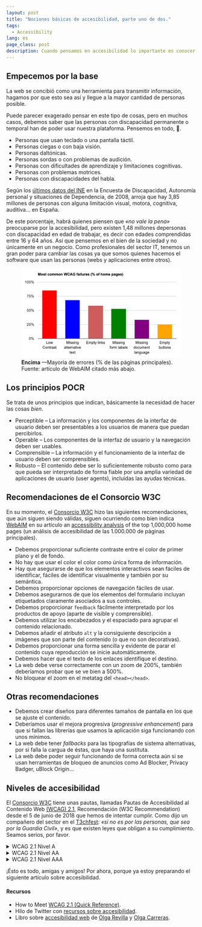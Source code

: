 ```yaml
---
layout: post
title: "Nociones básicas de accesibilidad, parte uno de dos."
tags:
  - Accessibility
lang: es
page_class: post
description: Cuando pensamos en accesibilidad lo importante es conocer quién o quiénes van a ser las personas que van a usar nuestra web o aplicación. Desafortunadamente no siempre sabemos qué situación tiene cada una de nuestras usuarias y usuarios.
---
```


## Empecemos por la base

La web se concibió como una herramienta para transmitir información, hagamos por que esto sea así y llegue a la mayor cantidad de personas posible.

Puede parecer exagerado pensar en este tipo de cosas, pero en muchos casos, debemos saber que las personas con discapacidad permanente o temporal han de poder usar nuestra plataforma. Pensemos en todo, 🙏.

  +	Personas que usan teclado o una pantalla táctil.
  +	Personas ciegas o con baja visión.
  +	Personas daltónicas.
  +	Personas sordas o con problemas de audición.
  +	Personas con dificultades de aprendizaje y limitaciones cognitivas.
  +	Personas con problemas motrices.
  +	Personas con discapacidades del habla.

Según los <a class="link link--special" href="https://www.ine.es/revistas/cifraine/1009.pdf" target="_blank" rel="noopener noreferrer">últimos datos del INE</a> en la Encuesta de Discapacidad, Autonomía personal y situaciones de Dependencia, de 2008, arroja que hay 3,85 millones de personas con alguna limitación visual, motora, cognitiva, auditiva... en España.

De este porcentaje, habrá quienes piensen que _«no vale la pena»_ preocuparse por la accesibilidad, pero existen 1,48 millones depersonas con discapacidad en edad de trabajar, es decir con edades comprendidas entre 16 y 64 años. Así que pensemos en el bien de la sociedad y no únicamente en un negocio. Como profesionales del sector IT, tenemos un gran poder para cambiar las cosas ya que somos quienes hacemos el software que usan las personas (webs y aplicaciones entre otros).

<figure class="picture">
    <img src="/assets/images/post-nociones-basicas-de accesibilidad-parte-uno-de-dos.jpg" alt="Tabla con datos estadísticos de los errores que ocurren en las páginas 'home' mostrados en porcentaje.">
    <figcaption class="caption">
        <b title="encima">Encima</b>
        &mdash;Mayoría de errores (% de las páginas principales). Fuente: artículo de WebAIM citado más abajo.
    </figcaption>
</figure>

## Los principios POCR

Se trata de unos principios que indican, básicamente la necesidad de hacer las cosas _bien_.

  +	Perceptible – La información y los componentes de la interfaz de usuario deben ser presentables a los usuarios de manera que puedan percibirlos.
  +	Operable – Los componentes de la interfaz de usuario y la navegación deben ser usables.
  +	Comprensible – La información y el funcionamiento de la interfaz de usuario deben ser comprensibles.
  +	Robusto – El contenido debe ser lo suficientemente robusto como para que pueda ser interpretado de forma fiable por una amplia variedad de aplicaciones de usuario (user agents), incluidas las ayudas técnicas.

## Recomendaciones de el Consorcio W3C

En su momento, el <a class="link link--special" href="www.w3.org/" target="_blank" rel="noopener noreferrer">Consorcio W3C</a> hizo las siguientes recomendaciones, que aún siguen siendo válidas, siguen ocurriendo como bien indica <a class="link link--special" href="https://webaim.org/" target="_blank" rel="noopener noreferrer">WebAIM</a> en su artículo <span lang="en">an <a class="link link--special" href="https://webaim.org/projects/million/" target="_blank" rel="noopener noreferrer">accessibility analysis</a> of the top 1,000,000 home pages</span> (un análisis de accesibilidad de las 1.000.000 de páginas principales).

  +	Debemos proporcionar suficiente contraste entre el color de primer plano y el de fondo.
  +	No hay que usar el color el color como única forma de información.
  +	Hay que asegurarse de que los elementos interactivos sean fáciles de identificar, fáciles de identificar visualmente y también por su semántica.
  +	Debemos proporcionar opciones de navegación fáciles de usar.
  +	Debemos asegurarnos de que los elementos del formulario incluyan etiquetados claramente asociados a sus controles.
  +	Debemos proporcionar `feedback` fácilmente interpretado por los productos de apoyo (aparte de visible y comprensible).
  +	Debemos utilizar los encabezados y el espaciado para agrupar el contenido relacionado.
  +	Debemos añadir el atributo `alt` y la consiguiente descripción a imágenes que son parte del contenido (o que no son decorativas).
  +	Debemos proporcionar una forma sencilla y evidente de parar el contenido cuya reproducción se inicie automáticamente.
  +	Debemos hacer que el texto de los enlaces identifique el destino.
  +	La web debe verse correctamente con un zoom de 200%, también deberíamos probar que se ve bien a 500%.
  +	No bloquear el zoom en el metatag del `<head></head>`.

## Otras recomendaciones

  +	Debemos crear diseños para diferentes tamaños de pantalla en los que se ajuste el contenido.
  +	Deberíamos usar el mejora progresiva (<span lang="en"><em>progressive enhancement</em></span>) para que si fallan las librerías que usamos la aplicación siga funcionando con unos mínimos.
  +	La web debe tener <span lang="en"><em>fallbacks</em></span> para las tipografías de sistema alternativas, por si falla la cargua de éstas, que haya una sustituta.
  +	La web debe poder seguir funcionando de forma correcta aún si se usan herramientas de bloqueo de anuncios como Ad Blocker, Privacy Badger, uBlock Origin…

## Niveles de accesibilidad

El <a class="link link--special" href="www.w3.org/" target="_blank" rel="noopener noreferrer">Consorcio W3C</a> tiene unas pautas, llamadas Pautas de Accesibilidad al Contenido Web <a class="link link--special" href="https://www.w3.org/TR/WCAG21/" target="_blank" rel="noopener noreferrer">(WCAG) 2.1</a>, Recomendación (<span lang="en">W3C Recommendation</span>) desde el 5 de junio de 2018 que hemos de intentar cumplir. Como dijo un compañero del sector en el <a class="link link--special" href="https://t3chfest.uc3m.es/2019/" target="_blank" rel="noopener noreferrer">T3chfest</a>: _«si no es por las personas, que sea por la Guardia Civil»_, y es que existen leyes que obligan a su cumplimiento. Seamos serios, por favor.

<details class="dropdown">
    <summary>WCAG 2.1 Nivel A</summary>
    <ul>
        <li>1.1.1 – <b lang="en">Non-text Content</b>: Proporcione alternativas de texto para el contenido no textual.</li>
        <li>1.2.1 – <b lang="en">Audio-only and Video-only</b>: Proporcione una alternativa a los contenidos sólo de vídeo y sólo de audio.</li>
        <li>1.2.2 – <b lang="en">Captions</b>: Proporcione subtítulos para los videos con audio.</li>
        <li>1.2.3 – <b lang="en">Audio Description or Media Alternative</b>: El vídeo con audio ha de tener una segunda alternativa.</li>
        <li>1.3.1 – <b lang="en">Info and Relationships</b>: Estructura lógica.</li>
        <li>1.3.2 – <b lang="en">Meaningful Sequence</b>: Presente el contenido en un orden significativo.</li>
        <li>1.3.3 – <b lang="en">Sensory Characteristics</b>: Use más de un sentido para las instrucciones.</li>
        <li>1.4.1 – <b lang="en">Use of Colour</b>: No utilice una presentación que se base únicamente en el color.</li>
        <li>1.4.2 – <b lang="en">Audio Control</b>: No reproduzca el audio automáticamente.</li>
        <li>2.1.1 – <b lang="en">Keyboard</b>: Accesible sólo con el teclado.</li>
        <li>2.1.2 – <b lang="en">No Keyboard Trap</b>: No atrapar a los usuarios de teclado.</li>
        <li>2.1.4 – <b lang="en">Character Key Shortcuts</b>: Si un atajo de teclado se implementa en el contenido utilizando sólo letras (incluyendo mayúsculas y minúsculas), signos de puntuación, números o símbolos, entonces al menos uno de los siguientes puntos es verdadero: <span lang="en">turn off, remap, active only on focus</span>.</li>
        <li>2.2.1 – <b lang="en">Timing Adjustable</b>: Los límites de tiempo han de tener controles de usuario.</li>
        <li>2.2.2 – <b lang="en">Pause, Stop, Hide</b>: Proporcione controles de usuario para mover contenido.</li>
        <li>2.3.1 – <b lang="en">Three Flashes or Below</b>: Ningún contenido parpadea más de tres veces por segundo.</li>
        <li>2.4.1 – <b lang="en">Bypass Blocks</b>: Proporcione un enlace de tipo «saltar» al contenido.</li>
        <li>2.4.2 – <b lang="en">Page Titled</b>: Utilice títulos de página útiles y claros.</li>
        <li>2.4.3 – <b lang="en">Focus Order</b>: Orden lógico.</li>
        <li>2.4.4 – <b lang="en">Link Purpose</b>: El propósito de cada enlace está claro desde su contexto.</li>
        <li>2.5.1 – <b lang="en">Pointer Gestures</b>: Todas las funciones que utilizan gestos multipunto o basados en trayectorias para su funcionamiento se pueden utilizar con un único puntero sin un gesto basado en trayectorias.</li>
        <li>2.5.2 – <b lang="en">Pointer Cancellation</b>: En el caso de las funciones que se pueden utilizar con un solo puntero, al menos una de las siguientes opciones es cierta: <span lang="en">no down-event, abort or undo, up reversal, essential</span>.</li>
        <li>2.5.3 – <b lang="en">Label in Name</b>: Para los componentes de la interfaz de usuario con <code>labels</code> que incluyen texto o imágenes de texto, el nombre contiene el texto que se presenta visualmente.</li>
        <li>2.5.4 – <b lang="en">Motion Actuation</b>: La funcionalidad que puede ser operada por el movimiento del dispositivo o el movimiento del usuario también puede ser operada por los componentes de la interfaz de usuario y responder al movimiento puede ser desactivado para prevenir una actuación accidental.</li>
        <li>3.1.1 – <b lang="en">Language of Page</b>: La página tiene un idioma asignado.</li>
        <li>3.2.1 – <b lang="en">On Focus</b>: Los elementos no cambian cuando reciben el foco.</li>
        <li>3.2.2 – <b lang="en">On Input</b>: Los elementos no cambian cuando reciben contenido.</li>
        <li>3.3.1 – <b lang="en">Error Identification</b>: Identificar claramente los errores de entrada.</li>
        <li>3.3.2 – <b lang="en">Labels or Instructions</b>: Etiquetar los elementos y dar instrucciones.</li>
        <li>4.1.1 – <b lang="en">Parsing</b>: No hay errores de código importantes.</li>
        <li>4.1.2 – <b lang="en">Name, Role, Value</b>: Construir todos los elementos para la accesibilidad.</li>
    </ul>
</details>

<details class="dropdown">
    <summary>WCAG 2.1 Nivel AA</summary>
    <ul>
        <li>1.2.4 – <b lang="en">Captions</b>: Los videos en vivo tienen subtítulos.</li>
        <li>1.2.5 – <b lang="en">Audio Description</b>: Los usuarios tienen acceso a la descripción de audio para el contenido de vídeo.</li>
        <li>1.3.4 – <b lang="en">Orientation</b>: El contenido no restringe su visualización y funcionamiento a una única orientación de pantalla, a menos que sea esencial una orientación de pantalla específica.</li>
        <li>1.3.5 – <b lang="en">Identify Input Purpose</b>: El campo de entrada sirve para un propósito identificado en la sección y el contenido se implementa utilizando tecnologías que ayudan a identificar el significado esperado.</li>
        <li>1.4.10 – <b lang="en">Reflow</b>: El contenido puede presentarse sin pérdida de información o funcionalidad, y sin necesidad de desplazarse en dos dimensiones (320px horizontal y 256px vertical).</li>
        <li>1.4.11 – <b lang="en">Non-Text Contrast</b>: La presentación visual tiene una relación de contraste de al menos 3:1 con respecto a los colores adyacentes.</li>
        <li>1.4.12 – <b lang="en">Text Spacing</b>: En el contenido implementado usando lenguajes de marcado no se produce ninguna pérdida de contenido o funcionalidad al configurar o al no cambiar ninguna otra propiedad de estilo.</li>
        <li>1.4.13 – <b lang="en">Content on Hover or Focus</b>: Si al recibir y luego eliminar el puntero o el foco del teclado se activa el contenido adicional para que se haga visible y luego se oculte, lo siguiente es cierto: <span lang="en">dismissable, hoverable, persistent</span>.</li>
        <li>1.4.3 – <b lang="en">Contrast</b>: La relación de contraste entre el texto y el fondo es de al menos 4.5:1.</li>
        <li>1.4.4 – <b lang="en">Resize Text</b>: El texto puede ser redimensionado al 200% sin pérdida de contenido o función.</li>
        <li>1.4.5 – <b lang="en">Images of Text</b>: No utilice imágenes de texto.</li>
        <li>2.4.5 – <b lang="en">Multiple Ways</b>: Ofrecer varias maneras de encontrar páginas.</li>
        <li>2.4.6 – <b lang="en">Headings and Labels</b>: Usar encabezados y <code>labels</code> claros.</li>
        <li>2.4.7 – <b lang="en">Focus Visible</b>: Asegúrese de que el focus del teclado sea visible y claro.</li>
        <li>3.1.2 – <b lang="en">Language of Parts</b>: Informar a los usuarios cuando cambie el idioma de una página.</li>
        <li>3.2.3 – <b lang="en">Consistent Navigation</b>: Usar los menús de manera consistente.</li>
        <li>3.2.4 – <b lang="en">Consistent Identification</b>: Utilice los iconos y botones de forma coherente.</li>
        <li>3.3.3 – <b lang="en">Error Suggestion</b>: Sugerir correcciones cuando los usuarios cometen errores.</li>
        <li>3.3.4 – <b lang="en">Error Prevention</b>: Reducir el riesgo de errores de entrada de datos confidenciales.</li>
        <li>4.1.3 – <b lang="en">Status Messages</b>: En el contenido implementado usando lenguajes de marcado, los mensajes de estado pueden ser determinados programáticamente a través de roles o propiedades de manera que puedan ser presentados al usuario mediante tecnologías de asistencia sin recibir atención.</li>
    </ul>
</details>

<details class="dropdown">
    <summary>WCAG 2.1 Nivel AAA</summary>
    <ul>
        <li>1.2.6 – <b lang="en">Sign Language</b>: Proporcione traducciones en lenguaje de signos para los videos.</li>
        <li>1.2.7 – <b lang="en">Extended Audio description</b>: Proporcione una descripción de audio ampliada para los vídeos.</li>
        <li>1.2.8 – <b lang="en">Media Alternative</b>: Proporcione una alternativa de texto a los vídeos.</li>
        <li>1.2.9 – <b lang="en">Audio Only</b>: Proporcione alternativas para el audio en vivo.</li>
        <li>1.3.6 – <b lang="en">Identify Purpose</b>: En el contenido implementado utilizando lenguajes de marcado, el propósito de los componentes de la interfaz de usuario, iconos y regiones puede determinarse de forma programática.</li>
        <li>1.4.6 – <b lang="en">Contrast</b>: La relación de contraste entre el texto y el fondo es de al menos 7:1.</li>
        <li>1.4.7 – <b lang="en">Low or No Background Audio</b>: El audio es claro para que los oyentes lo oigan.</li>
        <li>1.4.8 – <b lang="en">Visual Presentation</b>: Ofrecer a los usuarios una serie de opciones de presentación.</li>
        <li>1.4.9 – <b lang="en">Images of Text</b>: No utilice imágenes de texto.</li>
        <li>2.1.3 – <b lang="en">Keyboard</b>: Accesible sólo por teclado, sin excepción.</li>
        <li>2.2.3 – <b lang="en">No Timing</b>: Sin límite de tiempo.</li>
        <li>2.2.4 – <b lang="en">Interruptions</b>: No interrumpa a los usuarios.</li>
        <li>2.2.5 – <b lang="en">Re-authenticating</b>: Guardar los datos de usuario al volver a autenticar.</li>
        <li>2.2.6 – <b lang="en">Timeouts</b>: Se advierte a los usuarios de la duración de cualquier inactividad del usuario que pueda causar la pérdida de datos.</li>
        <li>2.3.2 – <b lang="en">Three Flashes</b>: Ningún contenido parpadea más de tres veces por segundo.</li>
        <li>2.3.3 – <b lang="en">Animation from Interactions</b>: La animación de movimiento activada por la interacción puede ser desactivada.</li>
        <li>2.4.1 – <b lang="en">Section Headings</b>: «Romper» el contenido con los encabezados.</li>
        <li>2.4.8 – <b lang="en">Location</b>: Informar a los usuarios de dónde están.</li>
        <li>2.4.9 – <b lang="en">Link Purpose</b>: El propósito de cada enlace está claro en su texto.</li>
        <li>2.5.5 – <b lang="en">Target Size</b>: El tamaño del objetivo para las entradas de puntero es de al menos 44 por 44 pixels.</li>
        <li>2.5.6 – <b lang="en">Concurrent Input Mechanisms</b>: El contenido de la web no restringe el uso de las modalidades de entrada disponibles en una plataforma.</li>
        <li>3.1.3 – <b lang="en">Unusual words</b>: Explique cualquier palabra extraña.</li>
        <li>3.1.4 – <b lang="en">Abbreviations</b>: Explique cualquier abreviatura.</li>
        <li>3.1.5 – <b lang="en">Reading Level</b>: Los usuarios con nueve años de escolaridad pueden leer su contenido.</li>
        <li>3.1.6 – <b lang="en">Pronunciation</b>: Explicar cualquier palabra que sea difícil de pronunciar.</li>
        <li>3.2.5 – <b lang="en">Change on Request</b>: No cambie los elementos de su sitio web hasta que los usuarios le pregunten.</li>
        <li>3.3.5 – <b lang="en">Help</b>: Proporcione ayuda e instrucciones detalladas.</li>
        <li>3.3.6 – <b lang="en">Error Prevention</b>: Reducir el riesgo de todos los errores de entrada.</li>
    </ul>
</details>

¡Ésto es todo, amigas y amigos! Por ahora, porque ya estoy preparando el siguiente artículo sobre accesibilidad.

<div class="related">
    <h4 class="related__title">Recursos</h4>
    <ul class="related__list">
       <li>How to Meet <a class="link link--special" href="https://www.w3.org/WAI/WCAG21/quickref/?versions=2.1" target="_blank" rel="noopener noreferrer">WCAG 2.1 (Quick Reference)</a>.</li>
       <li>Hilo de Twitter con <a class="link link--special" href="https://twitter.com/IgnaciodeNuevo/status/952620136250462210" target="_blank" rel="noopener noreferrer">recursos sobre accesibilidad</a>.</li>
       <li>Libro sobre <a class="link link--special" href="http://wcag2madeeasy.com/libro-accesibilidad-web.html" target="_blank" rel="noopener noreferrer">accesibilidad web</a> de
<a class="link link--special" href="https://twitter.com/itakora" target="_blank" rel="noopener noreferrer">Olga Revilla</a> y <a class="link link--special" href="https://twitter.com/olgacarreras" target="_blank" rel="noopener noreferrer">Olga Carreras</a>.</li>
    </ul>
</div>
